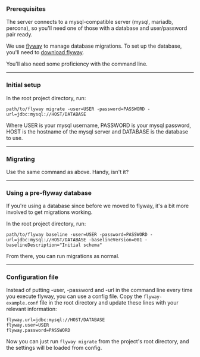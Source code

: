 ### Prerequisites

The server connects to a mysql-compatible server (mysql, mariadb, percona), so you'll need one of those with a database and user/password pair ready.

We use [flyway](https://flywaydb.org/) to manage database migrations. To set up the database, you'll need to [download flyway](https://flywaydb.org/getstarted/download.html).

You'll also need some proficiency with the command line.

---

### Initial setup

In the root project directory, run:

    path/to/flyway migrate -user=USER -password=PASSWORD -url=jdbc:mysql://HOST/DATABASE

Where USER is your mysql username, PASSWORD is your mysql password, HOST is the hostname of the mysql server and DATABASE is the database to use.

---

### Migrating

Use the same command as above. Handy, isn't it?

---

### Using a pre-flyway database

If you're using a database since before we moved to flyway, it's a bit more involved to get migrations working.

In the root project directory, run:

    path/to/flyway baseline -user=USER -password=PASSWORD -url=jdbc:mysql://HOST/DATABASE -baselineVersion=001 -baselineDescription="Initial schema"

From there, you can run migrations as normal.

---

### Configuration file

Instead of putting -user, -password and -url in the command line every time you execute flyway, you can use a config file. Copy the `flyway-example.conf` file in the root directory and update these lines with your relevant information:

    flyway.url=jdbc:mysql://HOST/DATABASE
    flyway.user=USER
    flyway.password=PASSWORD

Now you can just run `flyway migrate` from the project's root directory, and the settings will be loaded from config.
